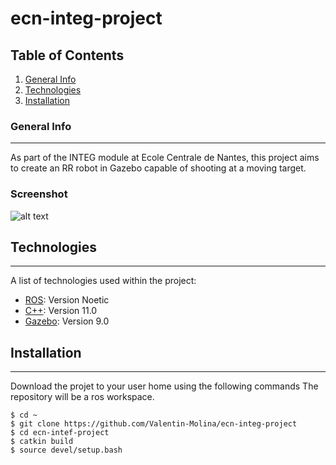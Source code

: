 # ecn-integ-project

## Table of Contents
1. [General Info](#general-info)
2. [Technologies](#technologies)
3. [Installation](#installation)

### General Info
***
As part of the INTEG module at Ecole Centrale de Nantes, this project aims to create an RR robot in Gazebo capable of shooting at a moving target.

### Screenshot

![alt text](https://github.com/Valentin-Molina/ecn-integ-project/blob/main/affichage_robot.png) 

## Technologies
***
A list of technologies used within the project:
* [ROS](https://ros.org): Version Noetic 
* [C++](https://cplusplus.com): Version 11.0
* [Gazebo](https://example.com): Version 9.0
## Installation
***
Download the projet to your user home using the following commands 
The repository will be a ros workspace.
```
$ cd ~
$ git clone https://github.com/Valentin-Molina/ecn-integ-project
$ cd ecn-intef-project
$ catkin build
$ source devel/setup.bash
```

